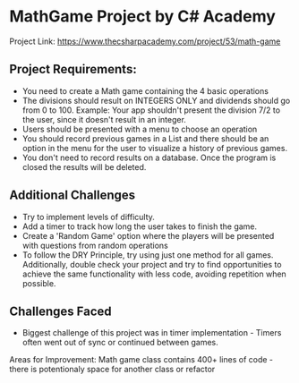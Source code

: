 # MathGame Project by C# Academy

Project Link: https://www.thecsharpacademy.com/project/53/math-game
## Project Requirements:

* You need to create a Math game containing the 4 basic operations
* The divisions should result on INTEGERS ONLY and dividends should go from 0 to 100. Example: Your app shouldn't present the division 7/2 to the user, since it doesn't result in an integer.
* Users should be presented with a menu to choose an operation
* You should record previous games in a List and there should be an option in the menu for the user to visualize a history of previous games.
* You don't need to record results on a database. Once the program is closed the results will be deleted.

## Additional Challenges

* Try to implement levels of difficulty.
* Add a timer to track how long the user takes to finish the game.
* Create a 'Random Game' option where the players will be presented with questions from random operations
* To follow the DRY Principle, try using just one method for all games. Additionally, double check your project and try to find opportunities to achieve the same functionality with less code, avoiding repetition when possible.

## Challenges Faced

* Biggest challenge of this project was in timer implementation - Timers often went out of sync or continued between games.

Areas for Improvement: Math game class contains 400+ lines of code - there is potentionaly space for another class or refactor
